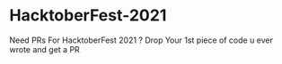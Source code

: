 # HacktoberFest-2021
Need PRs For HacktoberFest 2021 ? Drop Your 1st piece of code u ever wrote and get a PR
